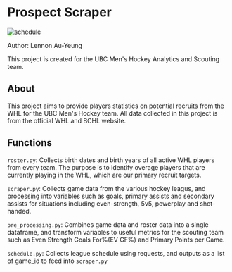 # Prospect Scraper

[![schedule](https://github.com/lennonay/WHL_prospect_stat/actions/workflows/schedule.yml/badge.svg)](https://github.com/lennonay/WHL_prospect_stat/actions/workflows/schedule.yml) 

Author: Lennon Au-Yeung

This project is created for the UBC Men's Hockey Analytics and Scouting team.

## About
This project aims to provide players statistics on potential recruits from the WHL for the UBC Men's Hockey team. All data collected in this project is from the official WHL and BCHL website.

## Functions

`roster.py`: Collects birth dates and birth years of all active WHL players from every team. The purpose is to identify overage players that are currently playing in the WHL, which are our primary recruit targets.

`scraper.py`: Collects game data from the various hockey leagus, and processing into variables such as goals, primary assists and secondary assists for situations including even-strength, 5v5, powerplay and shot-handed.

`pre_processing.py`: Combines game data and roster data into a single dataframe, and transform variables to useful metrics for the scouting team such as Even Strength Goals For%(EV GF%) and Primary Points per Game.

`schedule.py`: Collects league schedule using requests, and outputs as a list of game_id to feed into `scraper.py`
